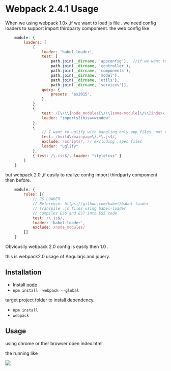 # Webpack 2.4.1 Usage

When we using webpack 1.0x ,if we want to load js file . we need config loaders to support import thirdparty compoment.
 the web config like 

```javascript
    module: {
        loaders: [
            {
                loader: 'babel-loader',   
                test: [
                    path.join(__dirname, 'appconfig'),  //if we want to compile es6 other folder .we need config this.
                    path.join(__dirname, 'controller'),
                    path.join(__dirname, 'components'),
                    path.join(__dirname, 'model'),
                    path.join(__dirname, 'utils'),
                    path.join(__dirname, 'services')],
                query: {
                    presets: 'es2015',
                },
            },
            {
                test: /[\/\\]node_modules[\/\\]some-module[\/\\]index\.js$/,
                loader: "imports?this=>window"
            },
            {
                // I want to uglify with mangling only app files, not thirdparty libs
                test: /build\/mainpage\/.*\.js$/,
                exclude: /Scripts/, // excluding .spec files
                loader: "uglify"
            },
            { test: /\.css$/, loader: "style!css" }
        ]
    }
```



but webpack 2.0 ,if easily to realize config import thirdparty  compoment then before.

```javascript
    module: {
        rules: [{
            // JS LOADER
            // Reference: https://github.com/babel/babel-loader
            // Transpile .js files using babel-loader
            // Compiles ES6 and ES7 into ES5 code
            test: /\.js$/,
            loader: 'babel-loader',
            exclude: /node_modules/
        }]
    }
```
Obviouslly webpack 2.0 config is easily then 1.0 .

this is webpack2.0 usage of Angularjs and jquery.


## Installation
* Install  [node](https://nodejs.org)
* `npm install  webpack --global `

target project folder to install dependency.
*  `npm install `
*  `webpack`


## Usage
using chrome or ther browser open index.html.

the running like

<img src="https://github.com/DaqingFeng/Webpack2.0_Usage/blob/master/sample.png">